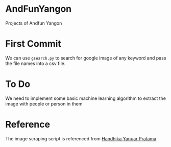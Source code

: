 # AndFunYangon
Projects of Andfun Yangon

# First Commit

We can use `gsearch.py` to search for google image of any keyword and pass the file names into a csv file.

# To Do

We need to implement some basic machine learning algorithm to extract the image with people or person in them

# Reference
The image scraping script is referenced from [Handhika Yanuar Pratama]("https://python.plainenglish.io/how-to-automatically-download-bulk-images-for-your-dataset-using-python-f1efffba7a03") 
